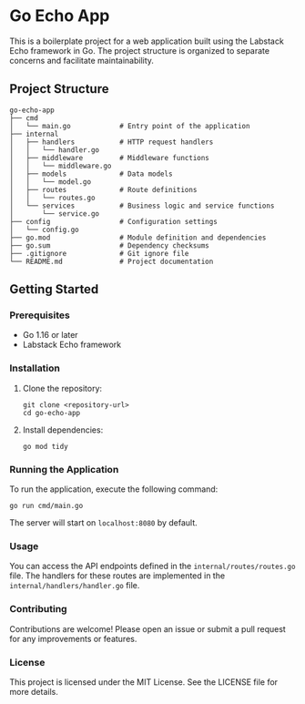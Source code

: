 # Go Echo App

This is a boilerplate project for a web application built using the Labstack Echo framework in Go. The project structure is organized to separate concerns and facilitate maintainability.

## Project Structure

```
go-echo-app
├── cmd
│   └── main.go            # Entry point of the application
├── internal
│   ├── handlers           # HTTP request handlers
│   │   └── handler.go
│   ├── middleware         # Middleware functions
│   │   └── middleware.go
│   ├── models             # Data models
│   │   └── model.go
│   ├── routes             # Route definitions
│   │   └── routes.go
│   └── services           # Business logic and service functions
│       └── service.go
├── config                 # Configuration settings
│   └── config.go
├── go.mod                 # Module definition and dependencies
├── go.sum                 # Dependency checksums
├── .gitignore             # Git ignore file
└── README.md              # Project documentation
```

## Getting Started

### Prerequisites

- Go 1.16 or later
- Labstack Echo framework

### Installation

1. Clone the repository:
   ```
   git clone <repository-url>
   cd go-echo-app
   ```

2. Install dependencies:
   ```
   go mod tidy
   ```

### Running the Application

To run the application, execute the following command:

```
go run cmd/main.go
```

The server will start on `localhost:8080` by default.

### Usage

You can access the API endpoints defined in the `internal/routes/routes.go` file. The handlers for these routes are implemented in the `internal/handlers/handler.go` file.

### Contributing

Contributions are welcome! Please open an issue or submit a pull request for any improvements or features.

### License

This project is licensed under the MIT License. See the LICENSE file for more details.